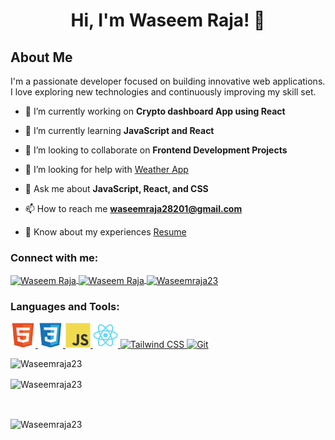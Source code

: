 <h1 align="center">Hi, I'm Waseem Raja! 👋</h1>

## About Me

I'm a passionate developer focused on building innovative web applications. I love exploring new technologies and continuously improving my skill set.


- 🔭 I’m currently working on **Crypto dashboard App using React**

- 🌱 I’m currently learning **JavaScript and React**

- 👯 I’m looking to collaborate on **Frontend Development Projects**

- 🤝 I’m looking for help with [Weather App](https://github.com/Waseemraja23/weather-group-project)

- 💬 Ask me about **JavaScript, React, and CSS**

- 📫 How to reach me **waseemraja28201@gmail.com**

- 📄 Know about my experiences [Resume](https://drive.google.com/file/d/1NYQPfAAewb6A5zzVtpGQUJUwOKBS9LN7/view?usp=drive_link)

<h3 align="left">Connect with me:</h3>
<p align="left">
  <a href="https://linkedin.com/in/waseem-raja-877b89235" target="blank">
    <img align="center" src="https://raw.githubusercontent.com/rahuldkjain/github-profile-readme-generator/master/src/images/icons/Social/linked-in-alt.svg" alt="Waseem Raja" height="30" width="40" />
  </a>
  
  <a href="https://instagram.com/your_instagram_waseemraja_0515" target="blank">
    <img align="center" src="https://raw.githubusercontent.com/rahuldkjain/github-profile-readme-generator/master/src/images/icons/Social/instagram.svg" alt="Waseem Raja" height="30" width="40" />
  </a>
  <a href="https://github.com/Waseemraja23" target="blank">
    <img align="center" src="https://raw.githubusercontent.com/rahuldkjain/github-profile-readme-generator/master/src/images/icons/Social/github.svg" alt="Waseemraja23" height="30" width="40" />
  </a>
</p>

<h3 align="left">Languages and Tools:</h3>
<p align="left">
  <a href="https://developer.mozilla.org/en-US/docs/Web/HTML" target="_blank" rel="noreferrer">
    <img src="https://raw.githubusercontent.com/devicons/devicon/master/icons/html5/html5-original.svg" alt="HTML5" width="40" height="40"/>
  </a>
  <a href="https://www.w3schools.com/css/" target="_blank" rel="noreferrer">
    <img src="https://raw.githubusercontent.com/devicons/devicon/master/icons/css3/css3-original.svg" alt="CSS3" width="40" height="40"/>
  </a>
  <a href="https://developer.mozilla.org/en-US/docs/Web/JavaScript" target="_blank" rel="noreferrer">
    <img src="https://raw.githubusercontent.com/devicons/devicon/master/icons/javascript/javascript-original.svg" alt="JavaScript" width="40" height="40"/>
  </a>
  <a href="https://reactjs.org/" target="_blank" rel="noreferrer">
    <img src="https://raw.githubusercontent.com/devicons/devicon/master/icons/react/react-original.svg" alt="React" width="40" height="40"/>
  </a>
  <a href="https://tailwindcss.com/" target="_blank" rel="noreferrer">
    <img src="https://www.vectorlogo.zone/logos/tailwindcss/tailwindcss-icon.svg" alt="Tailwind CSS" width="40" height="40"/>
  </a>
  <a href="https://git-scm.com/" target="_blank" rel="noreferrer">
    <img src="https://www.vectorlogo.zone/logos/git-scm/git-scm-icon.svg" alt="Git" width="40" height="40"/>
  </a>
</p>

<p>
  <img align="left" src="https://github-readme-stats.vercel.app/api/top-langs?username=Waseemraja23&show_icons=true&locale=en&layout=compact" alt="Waseemraja23" />
</p>

<p>&nbsp;</p>

<p>
  <img align="center" src="https://github-readme-stats.vercel.app/api?username=Waseemraja23&show_icons=true&locale=en" alt="Waseemraja23" />
</p>

<p>&nbsp;</p>

<p>
  <img align="center" src="https://github-readme-streak-stats.herokuapp.com/?user=Waseemraja23&" alt="Waseemraja23" />
</p>
